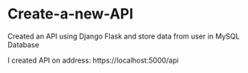 # Create-a-new-API
Created an API using Django Flask and store data from user in MySQL Database

I created API on address: https://localhost:5000/api
